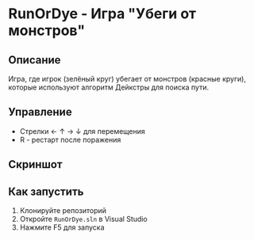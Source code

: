 # RunOrDye - Игра "Убеги от монстров"

## Описание
Игра, где игрок (зелёный круг) убегает от монстров (красные круги), которые используют алгоритм Дейкстры для поиска пути.

## Управление
- Стрелки ← ↑ → ↓ для перемещения
- R - рестарт после поражения

## Скриншот


## Как запустить
1. Клонируйте репозиторий
2. Откройте `RunOrDye.sln` в Visual Studio
3. Нажмите F5 для запуска
